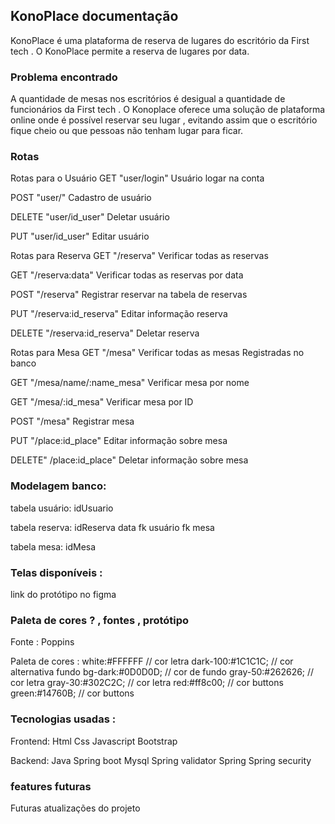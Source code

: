 ## KonoPlace documentação

KonoPlace é uma plataforma de reserva de lugares do escritório da First tech . O KonoPlace permite a reserva de lugares por data.

### Problema encontrado

A quantidade de mesas nos escritórios é desigual a quantidade de funcionários da First tech . O Konoplace oferece uma solução de plataforma online onde é possível reservar seu lugar , evitando assim que o escritório fique cheio ou que pessoas não tenham lugar para ficar.

### Rotas

Rotas para o Usuário
GET "user/login" Usuário logar na conta

POST "user/" Cadastro de usuário

DELETE "user/id_user" Deletar usuário

PUT "user/id_user" Editar usuário

Rotas para Reserva
GET "/reserva" Verificar todas as reservas

GET "/reserva:data" Verificar todas as reservas por data

POST "/reserva" Registrar reservar na tabela de reservas

PUT "/reserva:id_reserva" Editar informação reserva

DELETE "/reserva:id_reserva" Deletar reserva

Rotas para Mesa
GET "/mesa" Verificar todas as mesas Registradas no banco

GET "/mesa/name/:name_mesa" Verificar mesa por nome

GET "/mesa/:id_mesa" Verificar mesa por ID

POST "/mesa" Registrar mesa

PUT "/place:id_place" Editar informação sobre mesa

DELETE" /place:id_place" Deletar informação sobre mesa

### Modelagem banco:

tabela usuário:
idUsuario

tabela reserva:
idReserva
data
fk usuário
fk mesa

tabela mesa:
idMesa

### Telas disponíveis :
link do protótipo no figma


### Paleta de cores ? , fontes , protótipo

Fonte : Poppins

Paleta de cores :
    white:#FFFFFF // cor letra
    dark-100:#1C1C1C; // cor alternativa fundo
    bg-dark:#0D0D0D; // cor de fundo
    gray-50:#262626; // cor letra
    gray-30:#302C2C; // cor letra 
    red:#ff8c00; // cor buttons
    green:#14760B; // cor buttons

### Tecnologias usadas :
Frontend:
Html
Css
Javascript
Bootstrap

Backend:
Java
Spring boot
Mysql
Spring validator
Spring 
Spring security

### features futuras

Futuras atualizações do projeto